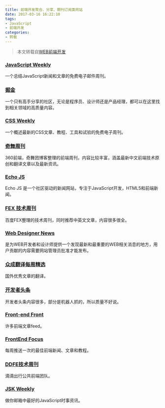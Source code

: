 ```yaml
---
title: 前端开发聚合、分享、期刊订阅类网站
date: 2017-03-16 16:22:10
tags:
- JavaScript
- 前端开发
categories:
- 转载
---
```



> 本文转载自[WEB前端开发](http://www.css88.com/archives/7136)

### [JavaScript Weekly](http://javascriptweekly.com/)

一个总结JavaScript新闻和文章的免费电子邮件周刊。

<!-- more -->

### [掘金](https://juejin.im/)

一个只有高手分享的社区，无论是程序员、设计师还是产品经理，都可以在这里找到相关领域的高质量内容。

### [CSS Weekly](http://css-weekly.com/)

一个概述最新的CSS文章、教程、工具和试验的免费电子周刊。

### [奇舞周刊](https://weekly.75team.com/)

360前端，奇舞团博客整理的前端周刊，内容比较丰富，涵盖最新中文前端技术原创和翻译文章以及最新资讯。

### [Echo JS](http://www.echojs.com/)

Echo JS 是一个社区驱动的新闻网站，专注于JavaScript开发，HTML5和前端新闻。

### [FEX 技术周刊](http://fex.baidu.com/weekly/)

百度FEX整理的技术周刊，同时推荐中英文文章，内容很多很全。

### [Web Designer News](http://www.webdesignernews.com/)

是为WEB开发者和设计师提供一个发现最新和最重要的WEB相关消息的地方，用户贡献的内容需要网站管理员批准才能发布。

### [众成翻译每周精选](http://zcfy.baomitu.com/)

国外优秀文章的翻译。

### [开发者头条](https://toutiao.io/c/fe/)

开发者头条内容很多，部分是机器人抓的，所以质量不好说。

### [Front-end Front](http://frontendfront.com/)

许多前端文章feed。

### [FrontEnd Focus](http://frontendfocus.co/)

每周推送一次的最佳前端新闻、文章和教程。

### [DDFE技术周刊](https://zhuanlan.zhihu.com/ddfe-weekly/)

滴滴出行公共前端团队。

### [JSK Weekly](https://javascriptkicks.com/)

做你邮箱中最好的JavaScript时事资讯。
